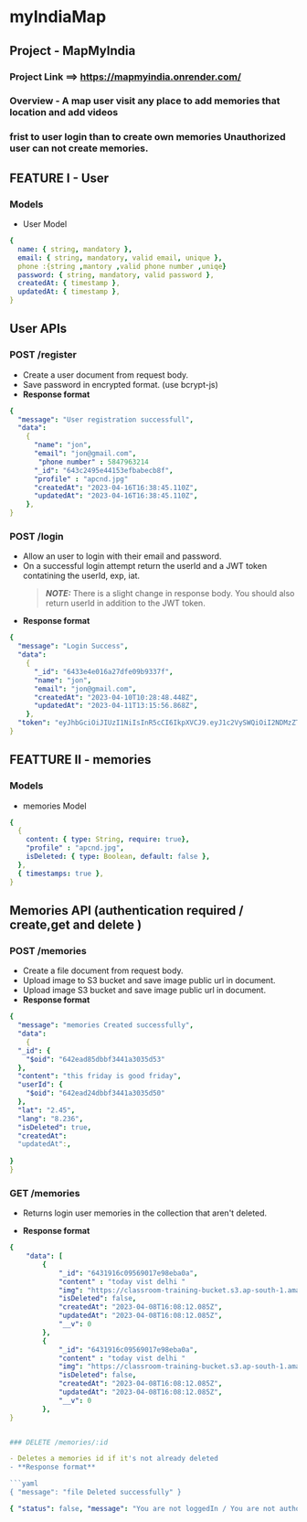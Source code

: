# myIndiaMap

## Project - MapMyIndia

### Project Link ==>  https://mapmyindia.onrender.com/
### Overview - A map user visit any place to add memories that location and add videos
### frist  to user login than to create own memories Unauthorized user can not create memories.

## FEATURE I - User

### Models

- User Model

```yaml
{
  name: { string, mandatory },
  email: { string, mandatory, valid email, unique },
  phone :{string ,mantory ,valid phone number ,uniqe}
  password: { string, mandatory, valid password },
  createdAt: { timestamp },
  updatedAt: { timestamp },
}
```

## User APIs

### POST /register

- Create a user document from request body.
- Save password in encrypted format. (use bcrypt-js)
- **Response format**

```yaml
{
  "message": "User registration successfull",
  "data":
    {
      "name": "jon",
      "email": "jon@gmail.com",
       "phone number" : 5847963214
      "_id": "643c2495e44153efbabecb8f",
      "profile" : "apcnd.jpg"
      "createdAt": "2023-04-16T16:38:45.110Z",
      "updatedAt": "2023-04-16T16:38:45.110Z",
    },
}
```

### POST /login

- Allow an user to login with their email and password.
- On a successful login attempt return the userId and a JWT token contatining the userId, exp, iat.
  > **_NOTE:_** There is a slight change in response body. You should also return userId in addition to the JWT token.
- **Response format**
```yaml
{
  "message": "Login Success",
  "data":
    {
      "_id": "6433e4e016a27dfe09b9337f",
      "name": "jon",
      "email": "jon@gmail.com",
      "createdAt": "2023-04-10T10:28:48.448Z",
      "updatedAt": "2023-04-11T13:15:56.868Z",
    },
  "token": "eyJhbGciOiJIUzI1NiIsInR5cCI6IkpXVCJ9.eyJ1c2VySWQiOiI2NDMzZTRlMDE2YTI3ZGZlMDliOTMzN2YiLCJyb2xlIjoiYWRtaW4iLCJpYXQiOjE2ODE1Mzk3NjYsImV4cCI6MTY4MTYyNjE2Nn0.6y9aKeZMKtRrsqLW9v-1T6IlkcDMaybTC3D-fXgyj5M",
}
```

## FEATTURE II - memories

### Models

- memories Model

```yaml
{
  {
    content: { type: String, require: true},
    "profile" : "apcnd.jpg",
    isDeleted: { type: Boolean, default: false },
  },
  { timestamps: true },
}
```

## Memories API (authentication required /  create,get and delete )

### POST /memories

- Create a file document from request body.
- Upload image to S3 bucket and save image public url in document.
- Upload  image S3 bucket and save image public url in document.
- **Response format**

```yaml
{
  "message": "memories Created successfully",
  "data":
    {
  "_id": {
    "$oid": "642ead85dbbf3441a3035d53"
  },
  "content": "this friday is good friday",
  "userId": {
    "$oid": "642ead24dbbf3441a3035d50"
  },
  "lat": "2.45",
  "lang": "8.236",
  "isDeleted": true,
  "createdAt":
  "updatedAt":,
 
}
}
```

### GET /memories

- Returns login user memories  in the collection that aren't deleted.

  
- **Response format**

```yaml
{
    "data": [
        {
            "_id": "6431916c09569017e98eba0a",
            "content" : "today vist delhi "
            "img": "https://classroom-training-bucket.s3.ap-south-1.amazonaws.com/abc/modern-interior-design-grey-living-room2.png",
            "isDeleted": false,
            "createdAt": "2023-04-08T16:08:12.085Z",
            "updatedAt": "2023-04-08T16:08:12.085Z",
            "__v": 0
        },
        {
            "_id": "6431916c09569017e98eba0a",
            "content" : "today vist delhi "
            "img": "https://classroom-training-bucket.s3.ap-south-1.amazonaws.com/abc/modern-interior-design-grey-living-room2.png",
            "isDeleted": false,
            "createdAt": "2023-04-08T16:08:12.085Z",
            "updatedAt": "2023-04-08T16:08:12.085Z",
            "__v": 0
        },
}


### DELETE /memories/:id

- Deletes a memories id if it's not already deleted
- **Response format**

```yaml
{ "message": "file Deleted successfully" }
```



```yaml
{ "status": false, "message": "You are not loggedIn / You are not authorized " }
```

